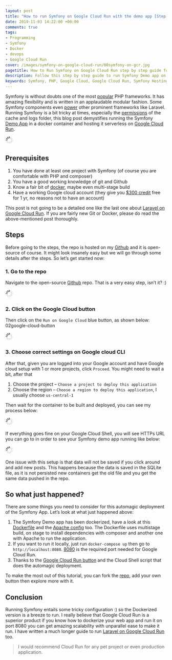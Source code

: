 ```yaml
---
layout: post
title: "How to run Symfony on Google Cloud Run with the demo app [Step-by-Step Guide]"
date: 2019-11-03 14:22:00 +00:00
comments: true
tags:
- Programming
- Symfony
- Docker
- devops
- Google Cloud Run
cover: /images/symfony-on-google-cloud-run/00symfony-on-gcr.jpg
pagetitle: How to Run Symfony on Google Cloud Run step by step guide for the demo app
description: Follow this step by step guide to run Symfony Demo app on Google Cloud Run
keywords: Symfony, PHP, Google Cloud, Google Cloud Run, Symfony Hosting, Symfony Demo app
---
```

Symfony is without doubts one of the most [popular](https://raygun.com/blog/top-php-frameworks/) PHP frameworks. It has amazing flexibility and is written in an applaudable modular fashion. Some Symfony components even [power](https://symfony.com/projects/laravel) other prominent frameworks like Laravel. Running Symfony is a bit tricky at times, especially the [permissions](https://symfony.com/doc/current/setup/file_permissions.html) of the cache and logs folder, this blog post demystifies running the Symfony [Demo App](https://github.com/symfony/demo) in a docker container and hosting it serverless on [Google Cloud Run](https://cloud.google.com/run/).

<img class="center" src="/images/generic/loading.gif" data-echo="/images/symfony-on-google-cloud-run/00symfony-on-gcr.jpg" title="Get Symfony running on Google Cloud Run with the demo app" alt="Get Symfony running on Google Cloud Run with the demo app">

<!-- more -->

## Prerequisites

1. You have done at least one project with Symfony (of course you are comfortable with PHP and composer)
1. You have a good working knowledge of git and Github
1. Know a fair bit of [docker](https://geshan.com.np/blog/categories/docker/), maybe even multi-stage build
1. Have a working Google cloud account (they give you [$300 credit](https://cloud.google.com/free/) free for 1 yr, no reasons not to have an account)

This post is not going to be a detailed one like the last one about [Laravel on Google Cloud Run](https://geshan.com.np/blog/2019/10/get-laravel-6-running-on-google-cloud-run-step-by-step-with-ci/). If you are fairly new Git or Docker, please do read the above-mentioned post thoroughly.

## Steps

Before going to the steps, the repo is hosted on my [Github](https://github.com/geshan/symfony-demo-google-cloud-run) and it is open-source of course. It might look insanely easy but we will go through some details after the steps. So let’s get started now:

### 1. Go to the repo

Navigate to the open-source [Github](https://github.com/geshan/symfony-demo-google-cloud-run) repo. That is a very easy step, isn’t it? :)

<img class="center" src="/images/generic/loading.gif" data-echo="/images/symfony-on-google-cloud-run/01github-repo.jpg" title="Github repo with Symfony demo app dockerized and ready for Google Cloud Run" alt="Github repo with Symfony demo app dockerized and ready for Google Cloud Run">

### 2. Click on the Google Cloud button

Then click on the `Run on Google Cloud` blue button, as shown below: 02google-cloud-button

<img class="center" src="/images/generic/loading.gif" data-echo="/images/symfony-on-google-cloud-run/02google-cloud-button.jpg" title="Just click the Google Cloud button and see it roll" alt="Just click the Google Cloud button and see it roll">

### 3. Choose correct settings on Google cloud CLI

After that, given you are logged into your Google account and have Google cloud setup with 1 or more projects, click `Proceed`. You might need to wait a bit, after that

1. Choose the project – `Choose a project to deploy this application`
1. Choose the region – `Choose a region to deploy this application`, I usually choose `us-central-1`

Then wait for the container to be built and deployed, you can see my process below:

<img class="center" src="/images/generic/loading.gif" data-echo="/images/symfony-on-google-cloud-run/03deploy-symfony.jpg" title="Steps to deploy Symfony on Google Cloud Run" alt="Steps to deploy Symfony on Google Cloud Run">

If everything goes fine on your Google Cloud Shell, you will see HTTPs URL you can go to in order to see your Symfony demo app running like below:

<img class="center" src="/images/generic/loading.gif" data-echo="/images/symfony-on-google-cloud-run/04symfony-running.jpg" title="Symfony running on Google Cloud Run" alt="Symfony running on Google Cloud Run">

One issue with this setup is that data will not be saved if you click around and add new posts. This happens because the data is saved in the SQLite file, as it is not persisted new containers get the old file and you get the same data pushed in the repo.

## So what just happened?

There are some things you need to consider for this automagic deployment of the Symfony App. Let’s look at what just happened above:

1. The Symfony Demo app has been dockerized, have a look at this [Dockerfile](https://github.com/geshan/symfony-demo-google-cloud-run/blob/master/Dockerfile) and the [Apache config](https://github.com/geshan/symfony-demo-google-cloud-run/blob/master/docker/000-default.conf) too. The Dockerfile uses multistage build, on stage to install dependencies with composer and another one with Apache to run the application.
1. If you want to run it locally, just run `docker-compose up` then go to `http://localhost:8080`. [8080](https://cloud.google.com/run/docs/reference/container-contract) is the required port needed for Google Cloud Run.
1. Thanks to the [Google Cloud Run button](https://cloud.google.com/blog/products/serverless/introducing-cloud-run-button-click-to-deploy-your-git-repos-to-google-cloud) and the Cloud Shell script that does the automagic deployment.

To make the most out of this tutorial, you can fork the [repo](https://github.com/geshan/symfony-demo-google-cloud-run), add your own button then explore more with it.

## Conclusion

Running Symfony entails some tricky configuration :) so the Dockerized version is a breeze to run. I really believe that Google Cloud Run is a superior product if you know how to dockerize your web app and run it on port 8080 you can get amazing scalability with unparallel ease to make it run. I have written a much longer guide to run [Laravel on Google Cloud Run](https://geshan.com.np/blog/2019/10/get-laravel-6-running-on-google-cloud-run-step-by-step-with-ci/) too.

> I would recommend Cloud Run for any pet project or even production application.
